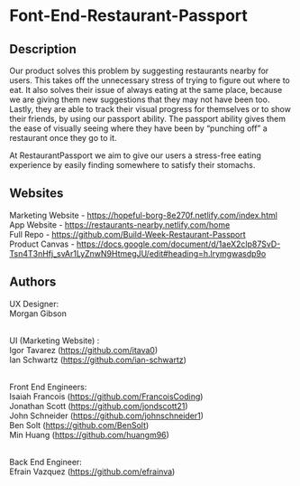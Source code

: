 # Font-End-Restaurant-Passport

## Description

Our product solves this problem by suggesting restaurants nearby for users. This takes off the unnecessary stress of trying to figure out where to eat. It also solves their issue of always eating at the same place, because we are giving them new suggestions that they may not have been too. Lastly, they are able to track their visual progress for themselves or to show their friends, by using our passport ability. The passport ability gives them the ease of visually seeing where they have been by “punching off” a restaurant once they go to it.<br />

At RestaurantPassport we aim to give our users a stress-free eating experience by easily finding somewhere to satisfy their stomachs.

## Websites

Marketing Website - https://hopeful-borg-8e270f.netlify.com/index.html <br />
App Website - https://restaurants-nearby.netlify.com/home <br />
Full Repo - https://github.com/Build-Week-Restaurant-Passport <br />
Product Canvas - https://docs.google.com/document/d/1aeX2clp87SvD-Tsn4T3nHfj_svAr1LyZnwN9HtmegJU/edit#heading=h.lrymgwasdp9o <br />

## Authors

UX Designer:<br/>
Morgan Gibson<br/><br/>

UI (Marketing Website) : <br />
Igor Tavarez (https://github.com/itava0)<br />
Ian Schwartz (https://github.com/ian-schwartz)<br/><br/>

Front End Engineers: <br />
Isaiah Francois (https://github.com/FrancoisCoding)<br />
Jonathan Scott (https://github.com/jondscott21)<br />
John Schneider (https://github.com/johnschneider1)<br />
Ben Solt (https://github.com/BenSolt)<br />
Min Huang (https://github.com/huangm96)<br /><br />

Back End Engineer: <br />
Efrain Vazquez (https://github.com/efrainva)
